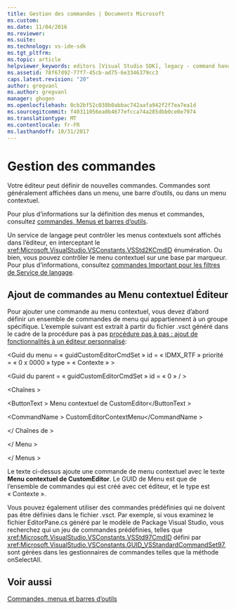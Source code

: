 ```yaml
---
title: Gestion des commandes | Documents Microsoft
ms.custom: 
ms.date: 11/04/2016
ms.reviewer: 
ms.suite: 
ms.technology: vs-ide-sdk
ms.tgt_pltfrm: 
ms.topic: article
helpviewer_keywords: editors [Visual Studio SDK], legacy - command handling
ms.assetid: 78f67d92-77f7-45cb-ad75-6e3346379cc3
caps.latest.revision: "20"
author: gregvanl
ms.author: gregvanl
manager: ghogen
ms.openlocfilehash: 0cb2bf52c038b0abbac742aafa942f2f7ea7ea1d
ms.sourcegitcommit: f40311056ea0b4677efcca74a285dbb0ce0e7974
ms.translationtype: MT
ms.contentlocale: fr-FR
ms.lasthandoff: 10/31/2017
---
```

# <a name="command-handling"></a>Gestion des commandes
Votre éditeur peut définir de nouvelles commandes. Commandes sont généralement affichées dans un menu, une barre d’outils, ou dans un menu contextuel.  
  
 Pour plus d’informations sur la définition des menus et commandes, consultez [commandes, Menus et barres d’outils](../extensibility/internals/commands-menus-and-toolbars.md).  
  
 Un service de langage peut contrôler les menus contextuels sont affichés dans l’éditeur, en interceptant le <xref:Microsoft.VisualStudio.VSConstants.VSStd2KCmdID> énumération. Ou bien, vous pouvez contrôler le menu contextuel sur une base par marqueur. Pour plus d’informations, consultez [commandes Important pour les filtres de Service de langage](../extensibility/internals/important-commands-for-language-service-filters.md).  
  
## <a name="adding-commands-to-the-editor-context-menu"></a>Ajout de commandes au Menu contextuel Éditeur  
 Pour ajouter une commande au menu contextuel, vous devez d’abord définir un ensemble de commandes de menu qui appartiennent à un groupe spécifique. L’exemple suivant est extrait à partir du fichier .vsct généré dans le cadre de la procédure pas à pas [procédure pas à pas : ajout de fonctionnalités à un éditeur personnalisé](../extensibility/walkthrough-adding-features-to-a-custom-editor.md):  
  
 \<Guid du menu = « guidCustomEditorCmdSet » id = « IDMX_RTF » priorité = « 0 x 0000 » type = « Contexte » >  
  
 \<Guid du parent = « guidCustomEditorCmdSet » id = « 0 » / >  
  
 \<Chaînes >  
  
 \<ButtonText > Menu contextuel de CustomEditor\</ButtonText >  
  
 \<CommandName > CustomEditorContextMenu\</CommandName >  
  
 \</ Chaînes de >  
  
 \</ Menu >  
  
 \</ Menus >  
  
 Le texte ci-dessus ajoute une commande de menu contextuel avec le texte **Menu contextuel de CustomEditor**. Le GUID de Menu est que de l’ensemble de commandes qui est créé avec cet éditeur, et le type est « Contexte ».  
  
 Vous pouvez également utiliser des commandes prédéfinies qui ne doivent pas être définies dans le fichier .vsct. Par exemple, si vous examinez le fichier EditorPane.cs généré par le modèle de Package Visual Studio, vous recherchez qui un jeu de commandes prédéfinies, telles que <xref:Microsoft.VisualStudio.VSConstants.VSStd97CmdID> défini par <xref:Microsoft.VisualStudio.VSConstants.GUID_VSStandardCommandSet97>, sont gérées dans les gestionnaires de commandes telles que la méthode onSelectAll.  
  
## <a name="see-also"></a>Voir aussi  
 [Commandes, menus et barres d’outils](../extensibility/internals/commands-menus-and-toolbars.md)